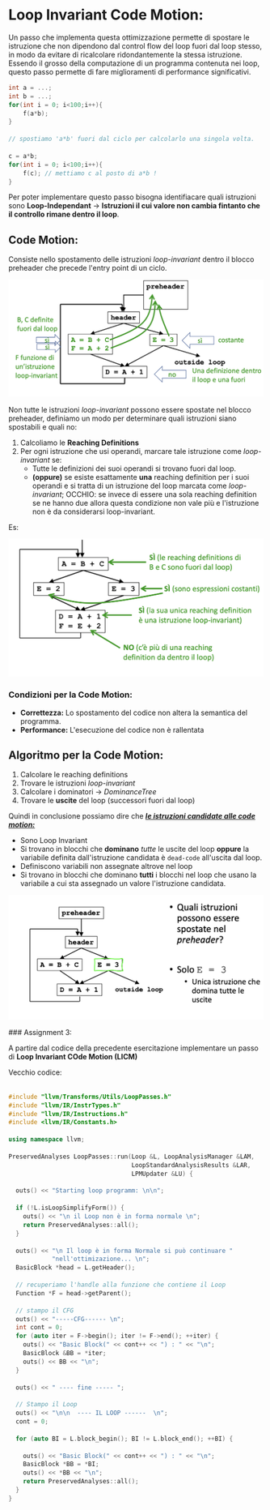 # Loop Invariant Code Motion:

Un passo che implementa questa ottimizzazione permette di spostare le istruzione che non dipendono dal control flow del loop fuori dal loop stesso, in modo da evitare di ricalcolare ridondantemente la stessa istruzione.  
Essendo il grosso della computazione di un programma contenuta nei loop, questo passo permette di fare miglioramenti di performance significativi.

```c++
int a = ...;
int b = ...;
for(int i = 0; i<100;i++){
    f(a*b);
}

// spostiamo 'a*b' fuori dal ciclo per calcolarlo una singola volta.

c = a*b;
for(int i = 0; i<100;i++){
    f(c); // mettiamo c al posto di a*b !
}
```

Per poter implementare questo passo bisogna identifiacare quali istruzioni sono **Loop-Independant** $\rightarrow$ **Istruzioni il cui valore non cambia fintanto che il controllo rimane dentro il loop**.

## Code Motion:

Consiste nello spostamento delle istruzioni _loop-invariant_ dentro il blocco preheader che precede l'entry point di un ciclo.

![code motion](../../../images/codeMotion.png)

Non tutte le istruzioni _loop-invariant_ possono essere spostate nel blocco preheader, definiamo un modo per determinare quali istruzioni siano spostabili e quali no:

1. Calcoliamo le **Reaching Definitions**
2. Per ogni istruzione che usi operandi, marcare tale istruzione come _loop-invariant_ se:
   - Tutte le definizioni dei suoi operandi si trovano fuori dal loop.
   - **(oppure)** se esiste esattamente **una** reaching definition per i suoi operandi e si tratta di un istruzione del loop marcata come _loop-invariant_; OCCHIO: se invece di essere una sola reaching definition se ne hanno due allora questa condizione non vale più e l'istruzione non è da considerarsi loop-invariant.

Es:

![loop-invariant in loop](../../../images/loopInvariantInLoop.png)

### Condizioni per la Code Motion:

- **Correttezza:** Lo spostamento del codice non altera la semantica del programma.
- **Performance:** L'esecuzione del codice non è rallentata

## Algoritmo per la Code Motion:

1.  Calcolare le reaching definitions
2.  Trovare le istruzioni _loop-invariant_
3.  Calcolare i dominatori $\rightarrow$ _DominanceTree_
4.  Trovare le **uscite** del loop (successori fuori dal loop)

Quindi in conclusione possiamo dire che <u>**_le istruzioni candidate alle code motion:_**</u>

- Sono Loop Invariant
- Si trovano in blocchi che **dominano** _tutte_ le uscite del loop **oppure** la variabile definita dall'istruzione candidata è `dead-code` all'uscita dal loop.
- Definiscono variabili non assegnate altrove nel loop
- Si trovano in blocchi che dominano **tutti** i blocchi nel loop che usano la variabile a cui sta assegnado un valore l'istruzione candidata.

![istruzione candidata](../../../images/istruzioneCandidata.png)

### Assignment 3:

A partire dal codice della precedente esercitazione implementare un passo di **Loop Invariant COde Motion (LICM)**

Vecchio codice:

```c++

#include "llvm/Transforms/Utils/LoopPasses.h"
#include "llvm/IR/InstrTypes.h"
#include "llvm/IR/Instructions.h"
#include <llvm/IR/Constants.h>

using namespace llvm;

PreservedAnalyses LoopPasses::run(Loop &L, LoopAnalysisManager &LAM,
                                  LoopStandardAnalysisResults &LAR,
                                  LPMUpdater &LU) {

  outs() << "Starting loop programm: \n\n";

  if (!L.isLoopSimplifyForm()) {
    outs() << "\n il Loop non è in forma normale \n";
    return PreservedAnalyses::all();
  }

  outs() << "\n Il loop è in forma Normale si può continuare "
            "nell'ottimizazione... \n";
  BasicBlock *head = L.getHeader();

  // recuperiamo l'handle alla funzione che contiene il Loop
  Function *F = head->getParent();

  // stampo il CFG
  outs() << "-----CFG------ \n";
  int cont = 0;
  for (auto iter = F->begin(); iter != F->end(); ++iter) {
    outs() << "Basic Block(" << cont++ << ") : " << "\n";
    BasicBlock &BB = *iter;
    outs() << BB << "\n";
  }

  outs() << " ---- fine ----- ";

  // Stampo il Loop
  outs() << "\n\n  ---- IL LOOP ------  \n";
  cont = 0;

  for (auto BI = L.block_begin(); BI != L.block_end(); ++BI) {

    outs() << "Basic Block(" << cont++ << ") : " << "\n";
    BasicBlock *BB = *BI;
    outs() << *BB << "\n";
    return PreservedAnalyses::all();
  }
}


```

